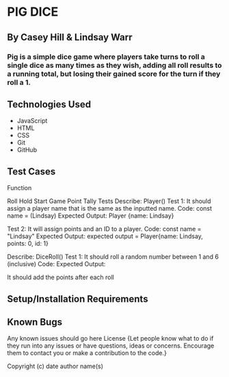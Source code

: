 # PIG DICE

## By Casey Hill & Lindsay Warr

### Pig is a simple dice game where players take turns to roll a single dice as many times as they wish, adding all roll results to a running total, but losing their gained score for the turn if they roll a 1.

## Technologies Used

- JavaScript
- HTML
- CSS
- Git
- GitHub

## Test Cases

Function

Roll
Hold
Start Game
Point Tally
Tests
Describe: Player()
Test 1: It should assign a player name that is the same as the inputted name. Code: const name = (Lindsay) Expected Output: Player {name: Lindsay}

Test 2: It will assign points and an ID to a player. Code: const name = "Lindsay" Expected Output: expected output = Player{name: Lindsay, points: 0, id: 1}

Describe: DiceRoll()
Test 1: It should roll a random number between 1 and 6 (inclusive) Code: Expected Output:

It should add the points after each roll

## Setup/Installation Requirements

## Known Bugs

Any known issues
should go here
License
{Let people know what to do if they run into any issues or have questions, ideas or concerns. Encourage them to contact you or make a contribution to the code.}

Copyright (c) date author name(s)
